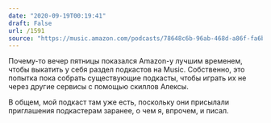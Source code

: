 ```yaml
---
date: "2020-09-19T00:19:41"
draft: False
url: /1591
source: "https://music.amazon.com/podcasts/78648c6b-96ab-468d-a86f-fa6b0f4af3d4/IT-"
---
```


Почему-то вечер пятницы показался Amazon-у лучшим временем, чтобы выкатить у себя раздел подкастов на Music. Собственно, это попытка пока собрать существующие подкасты, чтобы играть их не через другие сервисы с помощью скиллов Алексы.

В общем, мой подкаст там уже есть, поскольку они присылали приглашения подкастерам заранее, о чем я, впрочем, и писал.
